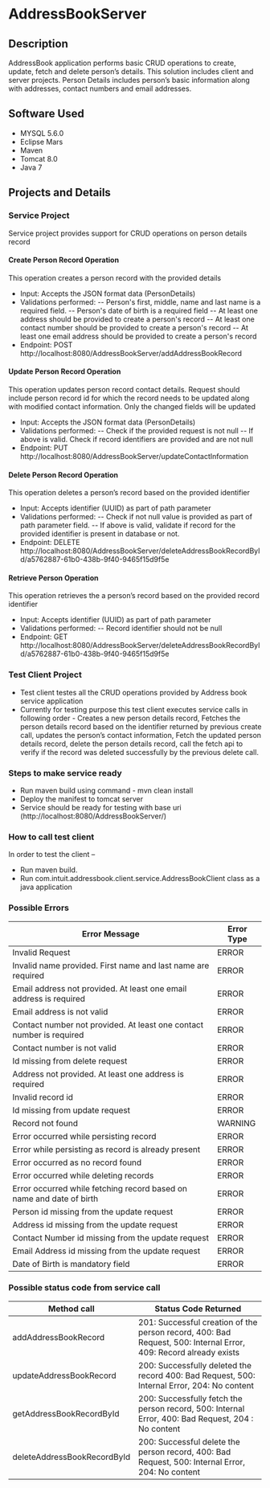 # AddressBookServer


## Description
AddressBook application performs basic CRUD operations to create, update, fetch and delete person’s details. This solution includes client and server projects. Person Details includes person’s basic information along with addresses, contact numbers and email addresses.

##	Software Used
-	MYSQL 5.6.0
-	Eclipse Mars
-	Maven 
-	Tomcat 8.0
-	Java 7

##	Projects and Details

### Service Project
Service project provides support for CRUD operations on person details record
#### Create Person Record Operation
This operation creates a person record with the provided details
- Input: Accepts the JSON format data (PersonDetails)
- Validations performed: 
--	Person's first, middle, name and last name is a required field.
--	Person's date of birth is a required field
--	At least one address should be provided to create a person's record 
--	At least one contact number should be provided to create a person's record 
--	At least one email address should be provided to create a person's record 
- Endpoint: POST http://localhost:8080/AddressBookServer/addAddressBookRecord

#### Update Person Record Operation
This operation updates person record contact details. Request should include person record id for which the record needs to be updated along with modified contact information. Only the changed fields will be updated
- Input: Accepts the JSON format data (PersonDetails)
- Validations performed: 
-- Check if the provided request is not null
-- If above is valid. Check if record identifiers are provided and are not null
- Endpoint: PUT http://localhost:8080/AddressBookServer/updateContactInformation

#### Delete Person Record Operation
This operation deletes a person’s record based on the provided identifier
- Input: Accepts identifier (UUID) as part of path parameter
- Validations performed: 
--	Check if not null value is provided as part of path parameter field.
--	If above is valid, validate if record for the provided identifier is present in database or not.
- Endpoint: DELETE http://localhost:8080/AddressBookServer/deleteAddressBookRecordById/a5762887-61b0-438b-9f40-9465f15d9f5e

#### Retrieve Person  Operation
This operation retrieves the a person’s  record based on the provided record identifier
- Input: Accepts identifier (UUID) as part of path parameter
- Validations performed: 
--	Record identifier should not be null
- Endpoint: GET http://localhost:8080/AddressBookServer/deleteAddressBookRecordById/a5762887-61b0-438b-9f40-9465f15d9f5e 

### Test Client Project
-	Test client testes all the CRUD operations provided by Address book service application
- Currently for testing purpose this test client executes service calls in following order - Creates a new person details record, Fetches the person details record based on the identifier returned by previous create call, updates the person’s contact information, Fetch the updated person details record, delete the person details record, call the fetch api to verify if the record was deleted successfully by the previous delete call.

###	Steps to make service ready
- Run maven build using command - mvn clean install
- Deploy the manifest to tomcat server
- Service should be ready for testing with base uri (http://localhost:8080/AddressBookServer/)

###	How to call test client
In order to test the client – 
-	Run maven build.
-	Run com.intuit.addressbook.client.service.AddressBookClient class as a java application

###	Possible Errors
| Error Message                                                        | Error Type |
|----------------------------------------------------------------------|------------|
| Invalid Request                                                      | ERROR      |
| Invalid name provided. First name and last name are required         | ERROR      |
| Email address not provided. At least one email address is required   | ERROR      |
| Email address is not valid                                           | ERROR      |
| Contact number not provided. At least one contact number is required | ERROR      |
| Contact number is not valid                                          | ERROR      |
| Id missing from delete request                                       | ERROR      |
| Address not provided. At least one address is required               | ERROR      |
| Invalid record id                                                    | ERROR      |
| Id missing from update request                                       | ERROR      |
| Record not found                                                     | WARNING    |
| Error occurred while persisting record                               | ERROR      |
| Error while persisting as record is already present                  | ERROR      |
| Error occurred as no record found                                    | ERROR      |
| Error occurred while deleting records                                | ERROR      |
| Error occurred while fetching record based on name and date of birth | ERROR      |
| Person id missing from the update request                            | ERROR      |
| Address id missing from the update request                           | ERROR      |
| Contact Number id missing from the update request                    | ERROR      |
| Email Address id missing from the update request                     | ERROR      |
| Date of Birth is mandatory field                                     | ERROR      |

###	Possible status code from service call
| Method call                 | Status Code Returned                                                                                             |
|-----------------------------|------------------------------------------------------------------------------------------------------------------|
| addAddressBookRecord        | 201: Successful creation of the person record, 400: Bad Request, 500: Internal Error, 409: Record already exists |
| updateAddressBookRecord     | 200: Successfully deleted the record 400: Bad Request, 500: Internal Error, 204: No content                      |
| getAddressBookRecordById    | 200: Successfully fetch the person record, 500: Internal Error, 400: Bad Request, 204 : No content               |
| deleteAddressBookRecordById | 200: Successful delete the person record, 400: Bad Request, 500: Internal Error, 204: No content                 |

